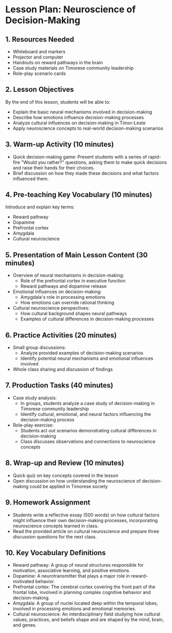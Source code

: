 # Lesson Plan: Neuroscience of Decision-Making

## 1. Resources Needed

- Whiteboard and markers
- Projector and computer
- Handouts on reward pathways in the brain
- Case study materials on Timorese community leadership
- Role-play scenario cards

## 2. Lesson Objectives

By the end of this lesson, students will be able to:
- Explain the basic neural mechanisms involved in decision-making
- Describe how emotions influence decision-making processes
- Analyze cultural influences on decision-making in Timor-Leste
- Apply neuroscience concepts to real-world decision-making scenarios

## 3. Warm-up Activity (10 minutes)

- Quick decision-making game: Present students with a series of rapid-fire "Would you rather?" questions, asking them to make quick decisions and raise their hands for their choices.
- Brief discussion on how they made these decisions and what factors influenced them.

## 4. Pre-teaching Key Vocabulary (10 minutes)

Introduce and explain key terms:
- Reward pathway
- Dopamine
- Prefrontal cortex
- Amygdala
- Cultural neuroscience

## 5. Presentation of Main Lesson Content (30 minutes)

- Overview of neural mechanisms in decision-making:
  * Role of the prefrontal cortex in executive function
  * Reward pathways and dopamine release
- Emotional influences on decision-making:
  * Amygdala's role in processing emotions
  * How emotions can override rational thinking
- Cultural neuroscience perspectives:
  * How cultural background shapes neural pathways
  * Examples of cultural differences in decision-making processes

## 6. Practice Activities (20 minutes)

- Small group discussions:
  * Analyze provided examples of decision-making scenarios
  * Identify potential neural mechanisms and emotional influences involved
- Whole class sharing and discussion of findings

## 7. Production Tasks (40 minutes)

- Case study analysis:
  * In groups, students analyze a case study of decision-making in Timorese community leadership
  * Identify cultural, emotional, and neural factors influencing the decision-making process
- Role-play exercise:
  * Students act out scenarios demonstrating cultural differences in decision-making
  * Class discusses observations and connections to neuroscience concepts

## 8. Wrap-up and Review (10 minutes)

- Quick quiz on key concepts covered in the lesson
- Open discussion on how understanding the neuroscience of decision-making could be applied in Timorese society

## 9. Homework Assignment

- Students write a reflective essay (500 words) on how cultural factors might influence their own decision-making processes, incorporating neuroscience concepts learned in class.
- Read the provided article on cultural neuroscience and prepare three discussion questions for the next class.

## 10. Key Vocabulary Definitions

- Reward pathway: A group of neural structures responsible for motivation, associative learning, and positive emotions.
- Dopamine: A neurotransmitter that plays a major role in reward-motivated behavior.
- Prefrontal cortex: The cerebral cortex covering the front part of the frontal lobe, involved in planning complex cognitive behavior and decision-making.
- Amygdala: A group of nuclei located deep within the temporal lobes, involved in processing emotions and emotional memories.
- Cultural neuroscience: An interdisciplinary field studying how cultural values, practices, and beliefs shape and are shaped by the mind, brain, and genes.